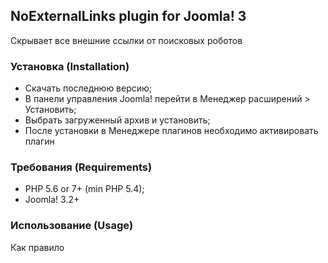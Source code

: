 ## NoExternalLinks plugin for Joomla! 3

Скрывает все внешние ссылки от поисковых роботов

### Установка (Installation)

* Скачать последнюю версию;
* В панели управления Joomla! перейти в Менеджер расширений > Установить;
* Выбрать загруженный архив и установить;
* После установки в Менеджере плагинов необходимо активировать плагин

### Требования (Requirements)

* PHP 5.6 or 7+ (min PHP 5.4);
* Joomla! 3.2+

### Использование (Usage)

Как правило 